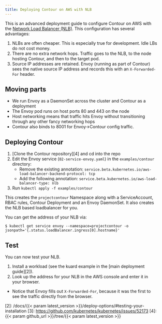 ```yaml
---
title: Deploying Contour on AWS with NLB
---
```


This is an advanced deployment guide to configure Contour on AWS with the [Network Load Balancer (NLB)][1].
This configuration has several advantages:

1. NLBs are often cheaper. This is especially true for development. Idle LBs do not cost money.
2. There are no extra network hops. Traffic goes to the NLB, to the node hosting Contour, and then to the target pod.
3. Source IP addresses are retained. Envoy (running as part of Contour) sees the native source IP address and records this with an `X-Forwarded-For` header.

## Moving parts

- We run Envoy as a DaemonSet across the cluster and Contour as a deployment
- The Envoy pod runs on host ports 80 and 443 on the node
- Host networking means that traffic hits Envoy without transitioning through any other fancy networking hops
- Contour also binds to 8001 for Envoy->Contour config traffic.

## Deploying Contour

1. [Clone the Contour repository][4] and cd into the repo 
2. Edit the Envoy service (`02-service-envoy.yaml`) in the `examples/contour` directory:
    - Remove the existing annotation: `service.beta.kubernetes.io/aws-load-balancer-backend-protocol: tcp`
    - Add the following annotation: `service.beta.kubernetes.io/aws-load-balancer-type: nlb`
3. Run `kubectl apply -f examples/contour`

This creates the `projectcontour` Namespace along with a ServiceAccount, RBAC rules, Contour Deployment and an Envoy DaemonSet. 
It also creates the NLB based loadbalancer for you.

You can get the address of your NLB via:

```
$ kubectl get service envoy --namespace=projectcontour -o jsonpath='{.status.loadBalancer.ingress[0].hostname}'
```

## Test

You can now test your NLB.

1. Install a workload (see the kuard example in the [main deployment guide][2]).
2. Look up the address for your NLB in the AWS console and enter it in your browser.
  - Notice that Envoy fills out `X-Forwarded-For`, because it was the first to see the traffic directly from the browser.

[1]: https://aws.amazon.com/blogs/aws/new-network-load-balancer-effortless-scaling-to-millions-of-requests-per-second/
[2]: /docs/{{< param latest_version >}}/deploy-options/#testing-your-installation
[3]: https://github.com/kubernetes/kubernetes/issues/52173
[4]: {{< param github_url >}}/tree/{{< param latest_version >}}
